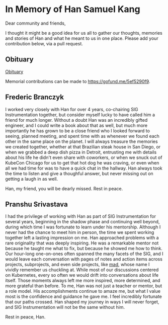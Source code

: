 # In Memory of Han Samuel Kang

Dear community and friends,

I thought it might be a good idea for us all to gather our thoughts, memories and stories of Han and what he meant to us in one place. Please add your contribution below, via a pull request.

## Obituary

[Obituary](https://www.legacy.com/us/obituaries/legacyremembers/han-kang-obituary?id=59374211)

Memorial contributions can be made to https://gofund.me/5ef5290f9.

## Frederic Branczyk

I worked very closely with Han for over 4 years, co-chairing SIG Instrumentation together, but consider myself lucky to have called him a friend for much longer. Without a doubt Han was an incredibly gifted engineer, and I could write a book about that as well, but much more importantly he has grown to be a close friend who I looked forward to seeing, planned meeting, and spent time with as whenever we found each other in the same place on the planet. I will always treasure the memories we created together, whether at that Brazilian steak house in San Diego, or when we grabbed a deep dish pizza in Detroit, entrusting me with details about his life he didn't even share with coworkers, or when we snuck out of KubeCon Chicago for us to get that hot dog he was craving, or even when all we had time for was to have a quick chat in the hallway. Han always took the time to listen and give a thoughful answer, but never missing out on getting a laugh in as well.

Han, my friend, you will be dearly missed. Rest in peace.

## Pranshu Srivastava

I had the privilege of working with Han as part of SIG Instrumentation for several years, beginning in the shadow phase and continuing well beyond, during which time I was fortunate to learn under his mentorship. Although I never had the chance to meet him in person, the time we spent working together left a lasting impression on me. Han approached problems with a rare originality that was deeply inspiring. He was a remarkable mentor not because he taught me what to fix, but because he showed me how to think. Our hour-long one-on-ones often spanned the many facets of the SIG, and I would leave each conversation with pages of notes and action items across projects, subprojects, and even side projects, like [mad](https://github.com/rexagod/mad), whose name I vividly remember us chuckling at. While most of our discussions centered on Kubernetes, every so often we would drift into conversations about life itself. Those moments always left me more inspired, more determined, and more grateful than before. To me, Han was not just a teacher or mentor, but a role model. His accomplishments continue to amaze me, but what I value most is the confidence and guidance he gave me. I feel incredibly fortunate that our paths crossed. Han shaped my journey in ways I will never forget, and SIG Instrumentation will not be the same without him.

Rest in peace, Han.

